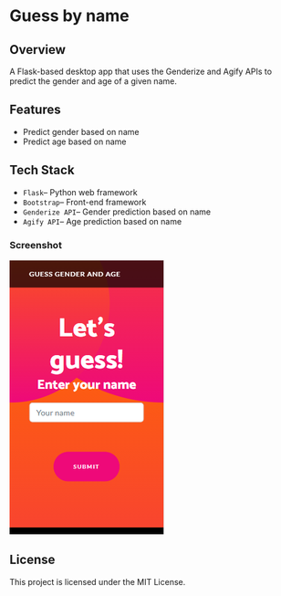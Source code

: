 # Guess by name

## Overview
A Flask-based desktop app that uses the Genderize and Agify APIs to predict the gender and age of a given name.

## Features
* Predict gender based on name
* Predict age based on name

## Tech Stack
* `Flask`– Python web framework
* `Bootstrap`– Front-end framework
* `Genderize API`– Gender prediction based on name
* `Agify API`– Age prediction based on name

### Screenshot
![Preview](/preview.PNG)

## License
This project is licensed under the MIT License.